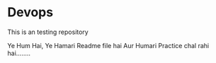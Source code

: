 # Devops
This is an testing repository

Ye Hum Hai, Ye Hamari Readme file hai Aur Humari Practice chal rahi hai........
